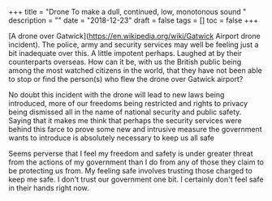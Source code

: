 +++
title = "Drone  To make a dull, continued, low, monotonous sound "
description = ""
date = "2018-12-23"
draft = false
tags = []
toc = false
+++

[A drone over Gatwick](https://en.wikipedia.org/wiki/Gatwick Airport drone incident). The police, army and security services may well be feeling just a bit inadequate over this. A little impotent perhaps. Laughed at by their counterparts overseas. How can it be, with us the British public being among the most watched citizens in the world, that they have not been able to stop or find the person(s) who flew the drone over Gatwick airport? 

No doubt this incident with the drone will lead to new laws being introduced, more of our freedoms being restricted and rights to privacy being dismissed all in the name of national security and public safety. Saying that it makes me think that perhaps the security services were behind this farce to prove some new and intrusive measure the government wants to introduce is absolutely necessary to keep us all safe  

Seems perverse that I feel my freedom and safety is under greater threat from the actions of my government than I do from any of those they claim to be protecting us from. My feeling safe involves trusting those charged to keep me safe. I don't trust our government one bit. I certainly don't feel safe in their hands right now.